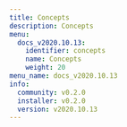 ```yaml
---
title: Concepts
description: Concepts
menu:
  docs_v2020.10.13:
    identifier: concepts
    name: Concepts
    weight: 20
menu_name: docs_v2020.10.13
info:
  community: v0.2.0
  installer: v0.2.0
  version: v2020.10.13
---
```


